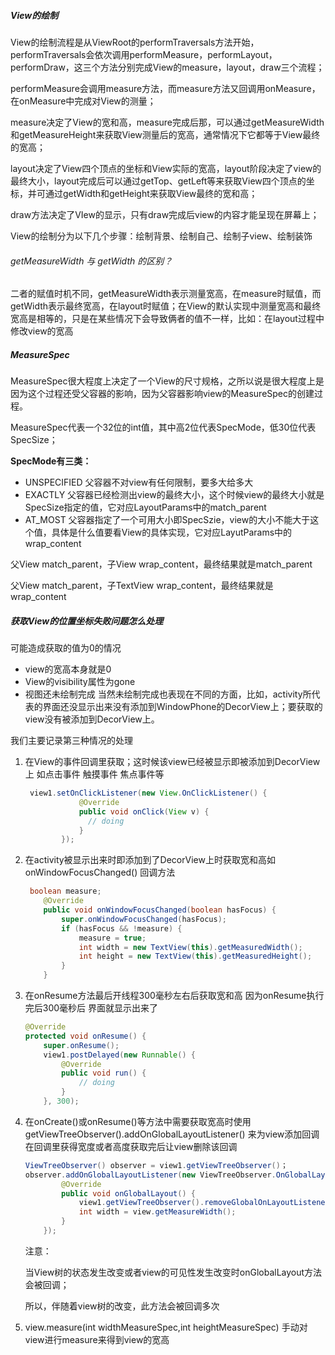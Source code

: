 ##### View的绘制

View的绘制流程是从ViewRoot的performTraversals方法开始，performTraversals会依次调用performMeasure，performLayout，performDraw，这三个方法分别完成View的measure，layout，draw三个流程；

performMeasure会调用measure方法，而measure方法又回调用onMeasure，在onMeasure中完成对View的测量；

measure决定了View的宽和高，measure完成后那，可以通过getMeasureWidth和getMeasureHeight来获取View测量后的宽高，通常情况下它都等于View最终的宽高；

layout决定了View四个顶点的坐标和View实际的宽高，layout阶段决定了view的最终大小，layout完成后可以通过getTop、getLeft等来获取View四个顶点的坐标，并可通过getWidth和getHeight来获取View最终的宽和高；

draw方法决定了VIew的显示，只有draw完成后view的内容才能呈现在屏幕上；

View的绘制分为以下几个步骤：绘制背景、绘制自己、绘制子view、绘制装饰

###### getMeasureWidth 与 getWidth 的区别？

二者的赋值时机不同，getMeasureWidth表示测量宽高，在measure时赋值，而getWidth表示最终宽高，在layout时赋值；在View的默认实现中测量宽高和最终宽高是相等的，只是在某些情况下会导致俩者的值不一样，比如：在layout过程中修改view的宽高



##### MeasureSpec

MeasureSpec很大程度上决定了一个View的尺寸规格，之所以说是很大程度上是因为这个过程还受父容器的影响，因为父容器影响view的MeasureSpec的创建过程。

MeasureSpec代表一个32位的int值，其中高2位代表SpecMode，低30位代表SpecSize；

**SpecMode有三类：**

- UNSPECIFIED 父容器不对view有任何限制，要多大给多大
- EXACTLY 父容器已经检测出view的最终大小，这个时候view的最终大小就是SpecSize指定的值，它对应LayoutParams中的match_parent
- AT_MOST 父容器指定了一个可用大小即SpecSzie，view的大小不能大于这个值，具体是什么值要看View的具体实现，它对应LayutParams中的wrap_content



父View match_parent，子View wrap_content，最终结果就是match_parent

父View match_parent，子TextView wrap_content，最终结果就是wrap_content



##### 获取View的位置坐标失败问题怎么处理

可能造成获取的值为0的情况

- view的宽高本身就是0
- View的visibility属性为gone
- 视图还未绘制完成   当然未绘制完成也表现在不同的方面，比如，activity所代表的界面还没显示出来没有添加到WindowPhone的DecorView上；要获取的view没有被添加到DecorView上。

我们主要记录第三种情况的处理

1. 在View的事件回调里获取；这时候该view已经被显示即被添加到DecorView上 如点击事件 触摸事件 焦点事件等

   ```java
    view1.setOnClickListener(new View.OnClickListener() {
               @Override
               public void onClick(View v) {
                 // doing
               }
           });
   ```

2. 在activity被显示出来时即添加到了DecorView上时获取宽和高如 onWindowFocusChanged() 回调方法

   ```java
    boolean measure;
       @Override
       public void onWindowFocusChanged(boolean hasFocus) {
           super.onWindowFocusChanged(hasFocus);
           if (hasFocus && !measure) {
               measure = true;
               int width = new TextView(this).getMeasuredWidth();
               int height = new TextView(this).getMeasuredHeight();
           }
       }
   ```

3. 在onResume方法最后开线程300毫秒左右后获取宽和高 因为onResume执行完后300毫秒后 界面就显示出来了

   ```java
   @Override
   protected void onResume() {
       super.onResume();
       view1.postDelayed(new Runnable() {
           @Override
           public void run() {
               // doing
           }
       }, 300);
   ```

4. 在onCreate()或onResume()等方法中需要获取宽高时使用getViewTreeObserver().addOnGlobalLayoutListener()
   来为view添加回调在回调里获得宽度或者高度获取完后让view删除该回调

   ```java
   ViewTreeObserver() observer = view1.getViewTreeObserver()；
   observer.addOnGlobalLayoutListener(new ViewTreeObserver.OnGlobalLayoutListener() {
           @Override
           public void onGlobalLayout() {
               view1.getViewTreeObserver().removeGlobalOnLayoutListener(this);
               int width = view.getMeasureWidth();
           }
       });
   ```

   注意：

   当View树的状态发生改变或者view的可见性发生改变时onGlobalLayout方法会被回调；

   所以，伴随着view树的改变，此方法会被回调多次

   

5. view.measure(int widthMeasureSpec,int heightMeasureSpec)
   手动对view进行measure来得到view的宽高



